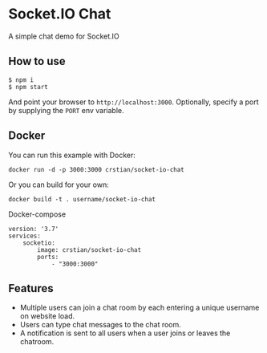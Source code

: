 
# Socket.IO Chat

A simple chat demo for Socket.IO

## How to use

```
$ npm i
$ npm start
```

And point your browser to `http://localhost:3000`. Optionally, specify
a port by supplying the `PORT` env variable.


## Docker 
You can run this example with Docker:

```
docker run -d -p 3000:3000 crstian/socket-io-chat
```

Or you can build for your own:

```
docker build -t . username/socket-io-chat
```

Docker-compose
```
version: '3.7'
services:
    socketio:
        image: crstian/socket-io-chat
        ports:
            - "3000:3000"
```


## Features

- Multiple users can join a chat room by each entering a unique username
on website load.
- Users can type chat messages to the chat room.
- A notification is sent to all users when a user joins or leaves
the chatroom.

